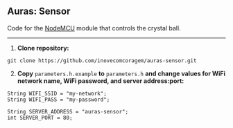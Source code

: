 ## Auras: Sensor

Code for the [NodeMCU](https://nodemcu.readthedocs.io/en/master/) module that controls the crystal ball.

---

1. **Clone repository:**
```
git clone https://github.com/inovecomcoragem/auras-sensor.git
```

2. **Copy** ```parameters.h.example``` **to** ```parameters.h``` **and change values for WiFi network name, WiFi password, and server address:port:**
```
String WIFI_SSID = "my-network";
String WIFI_PASS = "my-password";
```
```
String SERVER_ADDRESS = "auras-sensor";
int SERVER_PORT = 80;
```
